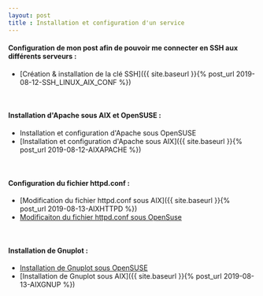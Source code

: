 ```yaml
---
layout: post
title : Installation et configuration d'un service
---
```


#### __Configuration de mon post afin de pouvoir me connecter en SSH aux différents serveurs :__

- [Création & installation de la clé SSH]({{ site.baseurl }}{% post_url 2019-08-12-SSH_LINUX_AIX_CONF %})

&nbsp;
#### __Installation d'Apache sous AIX et OpenSUSE :__

- Installation et configuration d'Apache sous OpenSUSE
- [Installation et configuration d'Apache sous AIX]({{ site.baseurl }}{% post_url 2019-08-12-AIXAPACHE %})

&nbsp;
####  __Configuration du fichier httpd.conf :__

- [Modification du fichier httpd.conf sous AIX]({{ site.baseurl }}{% post_url 2019-08-13-AIXHTTPD %})
- [Modificaiton du fichier httpd.conf sous OpenSuse]()

&nbsp;
####  __Installation de Gnuplot :__

- [Installation de Gnuplot sous OpenSUSE]()
- [Installation de Gnuplot sous AIX]({{ site.baseurl }}{% post_url 2019-08-13-AIXGNUP %})


